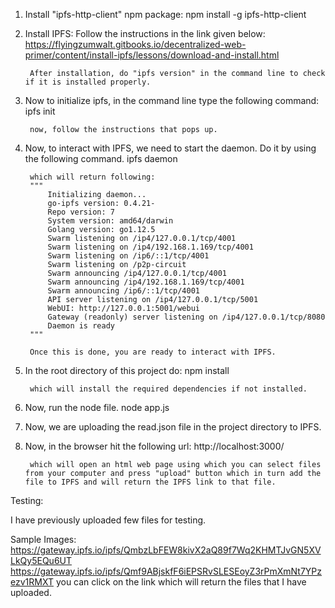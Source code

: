 1. Install "ipfs-http-client" npm package:
		npm install -g ipfs-http-client

2. Install IPFS:
		Follow the instructions in the link given below:
		https://flyingzumwalt.gitbooks.io/decentralized-web-primer/content/install-ipfs/lessons/download-and-install.html

		After installation, do "ipfs version" in the command line to check if it is installed properly.

3. Now to initialize ipfs, in the command line type the following command:
		ipfs init

		now, follow the instructions that pops up.

4. Now, to interact with IPFS, we need to start the daemon. Do it by using 	  the following command.
		ipfs daemon

		which will return following:
		"""
		    Initializing daemon...
			go-ipfs version: 0.4.21-
			Repo version: 7
			System version: amd64/darwin
			Golang version: go1.12.5
			Swarm listening on /ip4/127.0.0.1/tcp/4001
			Swarm listening on /ip4/192.168.1.169/tcp/4001
			Swarm listening on /ip6/::1/tcp/4001
			Swarm listening on /p2p-circuit
			Swarm announcing /ip4/127.0.0.1/tcp/4001
			Swarm announcing /ip4/192.168.1.169/tcp/4001
			Swarm announcing /ip6/::1/tcp/4001
			API server listening on /ip4/127.0.0.1/tcp/5001
			WebUI: http://127.0.0.1:5001/webui
			Gateway (readonly) server listening on /ip4/127.0.0.1/tcp/8080
			Daemon is ready 
		"""

		Once this is done, you are ready to interact with IPFS.

5. In the root directory of this project do:
		npm install

		which will install the required dependencies if not installed.

6. Now, run the node file.
		node app.js

7. Now, we are uploading the read.json file in the project directory to
   IPFS.

8. Now, in the browser hit the following url:
		http://localhost:3000/

		which will open an html web page using which you can select files from your computer and press "upload" button which in turn add the file to IPFS and will return the IPFS link to that file.

Testing:

I have previously uploaded few files for testing.

Sample Images:
https://gateway.ipfs.io/ipfs/QmbzLbFEW8kivX2aQ89f7Wq2KHMTJvGN5XVLkQy5EQu6UT
https://gateway.ipfs.io/ipfs/Qmf9ABjskfF6iEPSRvSLESEoyZ3rPmXmNt7YPzezv1RMXT
you can click on the link which will return the files that I have uploaded.


